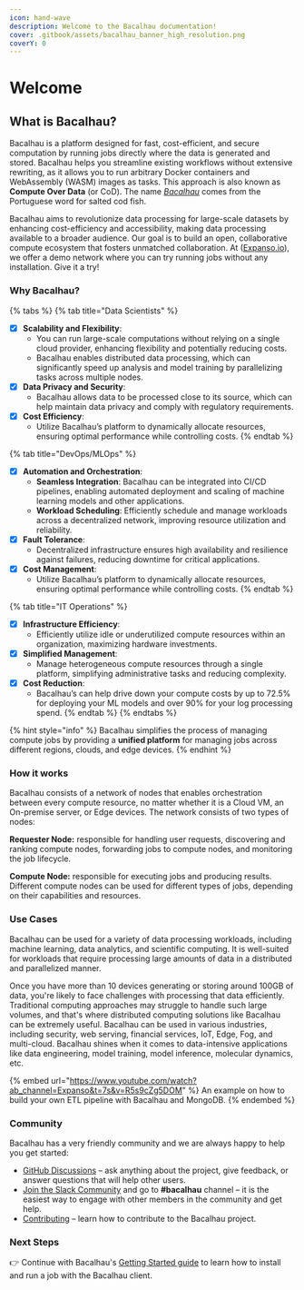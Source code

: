 ```yaml
---
icon: hand-wave
description: Welcome to the Bacalhau documentation!
cover: .gitbook/assets/bacalhau_banner_high_resolution.png
coverY: 0
---
```


# Welcome

## What is Bacalhau?

Bacalhau is a platform designed for fast, cost-efficient, and secure computation by running jobs directly where the data is generated and stored. Bacalhau helps you streamline existing workflows without extensive rewriting, as it allows you to run arbitrary Docker containers and WebAssembly (WASM) images as tasks. This approach is also known as **Compute Over Data** (or CoD). The name [_Bacalhau_](https://translate.google.com/?sl=pt\&tl=en\&text=bacalhau\&op=translate) comes from the Portuguese word for salted cod fish.

Bacalhau aims to revolutionize data processing for large-scale datasets by enhancing cost-efficiency and accessibility, making data processing available to a broader audience. Our goal is to build an open, collaborative compute ecosystem that fosters unmatched collaboration. At ([Expanso.io](https://expanso.io)), we offer a demo network where you can try running jobs without any installation. Give it a try!

### Why Bacalhau?

{% tabs %}
{% tab title="Data Scientists" %}
* [x] **Scalability and Flexibility**:
  * You can run large-scale computations without relying on a single cloud provider, enhancing flexibility and potentially reducing costs.
  * Bacalhau enables distributed data processing, which can significantly speed up analysis and model training by parallelizing tasks across multiple nodes.
* [x] **Data Privacy and Security**:
  * Bacalhau allows data to be processed close to its source, which can help maintain data privacy and comply with regulatory requirements.
* [x] **Cost Efficiency**:
  * Utilize Bacalhau’s platform to dynamically allocate resources, ensuring optimal performance while controlling costs.
{% endtab %}

{% tab title="DevOps/MLOps" %}
* [x] **Automation and Orchestration**:
  * **Seamless Integration**: Bacalhau can be integrated into CI/CD pipelines, enabling automated deployment and scaling of machine learning models and other applications.
  * **Workload Scheduling**: Efficiently schedule and manage workloads across a decentralized network, improving resource utilization and reliability.
* [x] **Fault Tolerance**:
  * Decentralized infrastructure ensures high availability and resilience against failures, reducing downtime for critical applications.
* [x] **Cost Management**:
  * Utilize Bacalhau’s platform to dynamically allocate resources, ensuring optimal performance while controlling costs.
{% endtab %}

{% tab title="IT Operations" %}
* [x] **Infrastructure Efficiency**:
  * Efficiently utilize idle or underutilized compute resources within an organization, maximizing hardware investments.
* [x] **Simplified Management**:
  * Manage heterogeneous compute resources through a single platform, simplifying administrative tasks and reducing complexity.
* [x] **Cost Reduction**:
  * Bacalhau’s can help drive down your compute costs by up to 72.5% for deploying your ML models and over 90% for your log processing spend.
{% endtab %}
{% endtabs %}

{% hint style="info" %}
Bacalhau simplifies the process of managing compute jobs by providing a **unified platform** for managing jobs across different regions, clouds, and edge devices.
{% endhint %}

### How it works

Bacalhau consists of a network of nodes that enables orchestration between every compute resource, no matter whether it is a Cloud VM, an On-premise server, or Edge devices. The network consists of two types of nodes:

**Requester Node:** responsible for handling user requests, discovering and ranking compute nodes, forwarding jobs to compute nodes, and monitoring the job lifecycle.

**Compute Node:** responsible for executing jobs and producing results. Different compute nodes can be used for different types of jobs, depending on their capabilities and resources.



### Use Cases

Bacalhau can be used for a variety of data processing workloads, including machine learning, data analytics, and scientific computing. It is well-suited for workloads that require processing large amounts of data in a distributed and parallelized manner.

Once you have more than 10 devices generating or storing around 100GB of data, you're likely to face challenges with processing that data efficiently. Traditional computing approaches may struggle to handle such large volumes, and that's where distributed computing solutions like Bacalhau can be extremely useful. Bacalhau can be used in various industries, including security, web serving, financial services, IoT, Edge, Fog, and multi-cloud. Bacalhau shines when it comes to data-intensive applications like data engineering, model training, model inference, molecular dynamics, etc.

{% embed url="https://www.youtube.com/watch?ab_channel=Expanso&t=7s&v=R5s9cZg5DOM" %}
An example on how to build your own ETL pipeline with Bacalhau and MongoDB.
{% endembed %}

### Community

Bacalhau has a very friendly community and we are always happy to help you get started:

* [GitHub Discussions](https://github.com/bacalhau-project/bacalhau/discussions) – ask anything about the project, give feedback, or answer questions that will help other users.
* [Join the Slack Community](https://bit.ly/bacalhau-project-slack) and go to **#bacalhau** channel – it is the easiest way to engage with other members in the community and get help.
* [Contributing](broken-reference) – learn how to contribute to the Bacalhau project.

### Next Steps

👉 Continue with Bacalhau's [Getting Started guide](getting-started/installation/) to learn how to install and run a job with the Bacalhau client.

